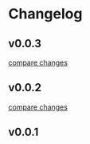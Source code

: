 # Changelog


## v0.0.3

[compare changes](https://undefined/undefined/compare/v0.0.2...v0.0.3)

## v0.0.2

[compare changes](https://undefined/undefined/compare/v0.0.1...v0.0.2)

## v0.0.1


